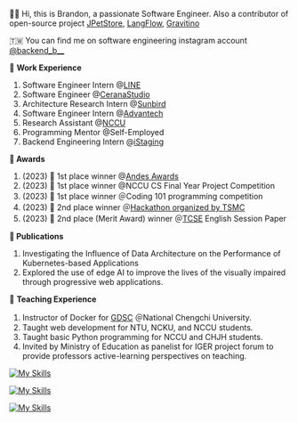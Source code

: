 👋🏾 Hi, this is Brandon, a passionate Software Engineer. Also a contributor of open-source project [JPetStore](https://github.com/mybatis/jpetstore-6), [LangFlow](https://github.com/logspace-ai/langflow), [Gravitino](https://github.com/datastrato/gravitino)

🇹🇼 You can find me on software engineering instagram account [@backend_b__](https://instagram.com/backend_b__?igshid=NzZlODBkYWE4Ng%3D%3D&utm_source=qr)

💼 **Work Experience**

1. Software Engineer Intern @[LINE](https://engineering.linecorp.com/zh-hant/blog)
2. Software Engineer @[CeranaStudio](https://cerana.tech/)
3. Architecture Research Intern @[Sunbird](https://www.sunbirddcim.com/)
4. Software Engineer Intern @[Advantech](https://www.advantech.com/en)
5. Research Assistant @[NCCU](https://www.nccu.edu.tw/)
6. Programming Mentor @Self-Employed
7. Backend Engineering Intern @[iStaging](https://www.istaging.com/zh-tw/)

**🔬 Awards**

1. (2023) 🥇 1st place winner @[Andes Awards](https://awards.andestech.com/)
2. (2023) 🥇 1st place winner @NCCU CS Final Year Project Competition
3. (2023) 🥇 1st place winner ＠Coding 101 programming competition
4. (2023) 🥈 2nd place winner ＠[Hackathon organized by TSMC](https://www.tsmc.com/static/english/careers/2023Careerhack/index.html)
5. (2023) 🥈 2nd place (Merit Award) winner ＠[TCSE](https://tcse2023.seat.org.tw/home) English Session Paper

**📜 Publications**

1. Investigating the Influence of Data Architecture on the Performance of Kubernetes-based Applications
2. Explored the use of edge AI to improve the lives of the visually impaired through progressive web applications.

🏫 **Teaching Experience**

1. Instructor of Docker for [GDSC](https://www.facebook.com/gdsc.nccu) ＠National Chengchi University.
2. Taught web development for NTU, NCKU, and NCCU students.
3. Taught basic Python programming for NCCU and CHJH students.
4. Invited by Ministry of Education as panelist for IGER project forum to provide professors active-learning perspectives on teaching.
 
[![My Skills](https://skillicons.dev/icons?i=aws,gcp,docker,k8s,nginx,rabbitmq)](https://skillicons.dev)

[![My Skills](https://skillicons.dev/icons?i=prometheus,firebase,mongodb,mysql,postgres,redis)](https://skillicons.dev)

[![My Skills](https://skillicons.dev/icons?i=nest,express,fastapi,django,go,graphql)](https://skillicons.dev)
